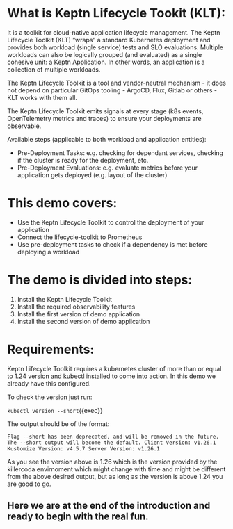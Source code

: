 <br>


# What is Keptn Lifecycle Tookit (KLT):

It is a toolkit for cloud-native application lifecycle management. The Keptn Lifecycle Toolkit (KLT) “wraps” a standard Kubernetes deployment and provides both workload (single service) tests and SLO evaluations. Multiple workloads can also be logically grouped (and evaluated) as a single cohesive unit: a Keptn Application. In other words, an application is a collection of multiple workloads.

The Keptn Lifecycle Toolkit is a tool and vendor-neutral mechanism - it does not depend on particular GitOps tooling - ArgoCD, Flux, Gitlab or others - KLT works with them all.

The Keptn Lifecycle Toolkit emits signals at every stage (k8s events, OpenTelemetry metrics and traces) to ensure your deployments are observable.

Available steps (applicable to both workload and application entities):

- Pre-Deployment Tasks: e.g. checking for dependant services, checking if the cluster is ready for the deployment, etc.
- Pre-Deployment Evaluations: e.g. evaluate metrics before your application gets deployed (e.g. layout of the cluster)


# This demo covers:

- Use the Keptn Lifecycle Toolkit to control the deployment of your application
- Connect the lifecycle-toolkit to Prometheus
- Use pre-deployment tasks to check if a dependency is met before deploying a workload

# The demo is divided into steps:

1.  Install the Keptn Lifecycle Toolkit
2. Install the required observability features
3. Install the first version of demo application
4. Install the second version of demo application

# Requirements:

Keptn Lifecycle Toolkit requires a kubernetes cluster of more than or equal to 1.24 version and kubectl installed to come into action.
In this demo we already have this configured.

To check the version just run:

`kubectl version --short`{{exec}}

The output should be of the format:

`Flag --short has been deprecated, and will be removed in the future. The --short output will become the default.
Client Version: v1.26.1
Kustomize Version: v4.5.7
Server Version: v1.26.1 `

As you see the version above is 1.26 which is the version provided by the killercoda envirnoment which might change with time and might be different from the above desired output, but as long as the version is above 1.24 you are good to go.
## Here we are at the end of the introduction and ready to begin with the real fun. 
